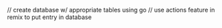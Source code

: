 // create database w/ appropriate tables using go
// use actions feature in remix to put entry in database
